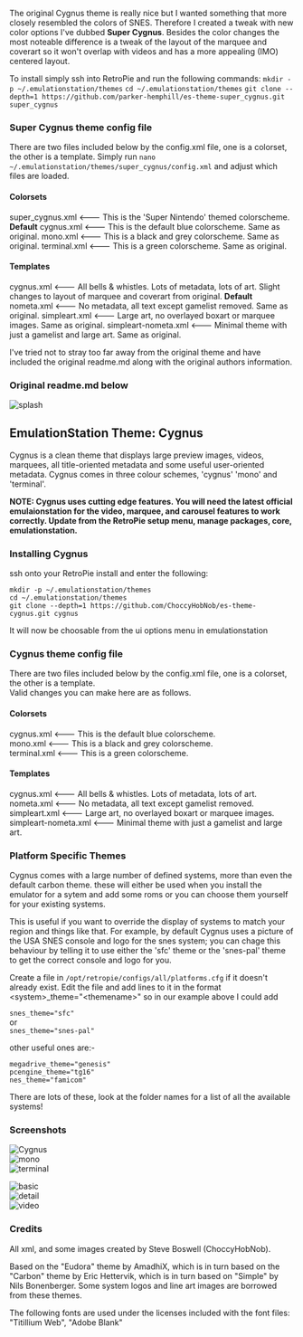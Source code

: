 The original Cygnus theme is really nice but I wanted something that more closely resembled the colors of SNES.  Therefore I created a tweak with new color options I've dubbed **Super Cygnus**.
Besides the color changes the most noteable difference is a tweak of the layout of the marquee and coverart so it won't overlap with videos and has a more appealing (IMO) centered layout.

To install simply ssh into RetroPie and run the following commands:
`mkdir -p ~/.emulationstation/themes`
`cd ~/.emulationstation/themes`
`git clone --depth=1 https://github.com/parker-hemphill/es-theme-super_cygnus.git super_cygnus`

### Super Cygnus theme config file  
There are two files included below by the config.xml file, one is a colorset, the other is a template.
Simply run `nano ~/.emulationstation/themes/super_cygnus/config.xml` and adjust which files are loaded.

#### Colorsets
super_cygnus.xml       <--- This is the 'Super Nintendo' themed colorscheme. **Default**
cygnus.xml             <--- This is the default blue colorscheme. Same as original.
mono.xml               <--- This is a black and grey colorscheme. Same as original.
terminal.xml           <--- This is a green colorscheme. Same as original.

#### Templates  
cygnus.xml             <--- All bells & whistles. Lots of metadata, lots of art. Slight changes to layout of marquee and coverart from original. **Default**
nometa.xml             <--- No metadata, all text except gamelist removed. Same as original.
simpleart.xml          <--- Large art, no overlayed boxart or marquee images. Same as original.
simpleart-nometa.xml   <--- Minimal theme with just a gamelist and large art. Same as original.

I've tried not to stray too far away from the original theme and have included the original readme.md along with the original authors information.
### Original readme.md below ###
![splash](https://choccyhobnob.com/dl/img/cygnus/splash.jpg)  
  
## EmulationStation Theme: Cygnus  
Cygnus is a clean theme that displays large preview images, videos, marquees,  all title-oriented metadata and some useful user-oriented metadata. Cygnus comes in three colour schemes, 'cygnus' 'mono' and 'terminal'.  
  
**NOTE: Cygnus uses cutting edge features. You will need the latest official emulaionstation for the video, marquee, and carousel features to work correctly. Update from the RetroPie setup menu, manage packages, core, emulationstation.**  
  
### Installing Cygnus  
  
ssh onto your RetroPie install and enter the following:  
  
`mkdir -p ~/.emulationstation/themes`  
`cd ~/.emulationstation/themes`  
`git clone --depth=1 https://github.com/ChoccyHobNob/es-theme-cygnus.git cygnus`  
  
It will now be choosable from the ui options menu in emulationstation  
  
### Cygnus theme config file  
There are two files included below by the config.xml file, one is a colorset, the other is a template.  
Valid changes you can make here are as follows.  
  
#### Colorsets  
cygnus.xml             <--- This is the default blue colorscheme.  
mono.xml               <--- This is a black and grey colorscheme.  
terminal.xml           <--- This is a green colorscheme.  
  
#### Templates  
cygnus.xml             <--- All bells & whistles. Lots of metadata, lots of art.  
nometa.xml             <--- No metadata, all text except gamelist removed.  
simpleart.xml          <--- Large art, no overlayed boxart or marquee images.  
simpleart-nometa.xml   <--- Minimal theme with just a gamelist and large art.  
  
### Platform Specific Themes  
Cygnus comes with a large number of defined systems, more than even the default carbon theme. these will either be used when you install the emulator for a sytem and add some roms or you can choose them yourself for your existing systems.  
  
This is useful if you want to override the display of systems to match your region and things like that. For example, by default Cygnus uses a picture of the USA SNES console and logo for the snes system; you can chage this behaviour by telling it to use either the 'sfc' theme or the 'snes-pal' theme to get the correct console and logo for you.  
  
Create a file in `/opt/retropie/configs/all/platforms.cfg` if it doesn't already exist. Edit the file and add lines to it in the format \<system\>_theme="\<themename\>" so in our example above I could add  
  
`snes_theme="sfc"`  
or  
`snes_theme="snes-pal"`  
  
other useful ones are:-  
  
`megadrive_theme="genesis"`  
`pcengine_theme="tg16"`  
`nes_theme="famicom"`  
  
There are lots of these, look at the folder names for a list of all the available systems!  
  
### Screenshots  
![Cygnus](https://choccyhobnob.com/dl/img/cygnus/cygnus.jpg)  
![mono](https://choccyhobnob.com/dl/img/cygnus/mono.jpg)  
![terminal](https://choccyhobnob.com/dl/img/cygnus/terminal.jpg)  
  
![basic](https://choccyhobnob.com/dl/img/cygnus/basic.jpg)  
![detail](https://choccyhobnob.com/dl/img/cygnus/detail.jpg)  
![video](https://choccyhobnob.com/dl/img/cygnus/video.jpg)  
  
### Credits  
All xml, and some images created by Steve Boswell (ChoccyHobNob).  
  
Based on the "Eudora" theme by AmadhiX, which is in turn based on the "Carbon" theme by Eric Hettervik, which is in turn based on "Simple" by Nils Bonenberger.  Some system logos and line art images are borrowed from these themes.  
  
The following fonts are used under the licenses included with the font files:  
"Titillium Web", "Adobe Blank"  

